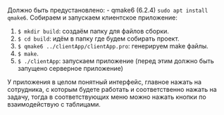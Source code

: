 Должно быть предустановлено:
	- qmake6 (6.2.4) `sudo apt install qmake6`.
Собираем и запускаем клиентское приложение:
1. `$ mkdir build`: создаём папку для файлов сборки.
2. `$ cd build`: идём в папку где будем собирать проект.
3. `$ qmake6 ../clientApp/clientApp.pro`: генерируем make файлы.
4. `$ make`.
5. `$ ./clientApp`: запускаем приложение (перед этим должно быть запущено серверное приложение)

У приложения в целом понятный интерфейс, главное нажать на сотрудника, с которым будете работать и соответственно нажать на
задачу, тогда в соответствующих меню можно нажать кнопки по взаимодействую с таблицами.